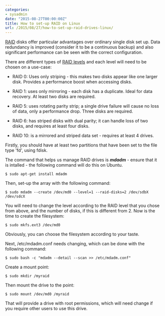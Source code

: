 ```yaml
---
categories:
- sysadmin
date: "2015-08-27T00:00:00Z"
title: How to set-up RAID on Linux
url: /2015/08/27/how-to-set-up-raid-drives-linux/
---
```


[RAID](https://en.wikipedia.org/wiki/RAID) disks offer particular advantages over ordinary single disk set up. Data redundancy is improved (consider it to be a continuous backup) and also significant performance can be seen with the correct configuration.<!--more-->

There are different types of [RAID levels](https://en.wikipedia.org/wiki/Standard_RAID_levels) and each level will need to be chosen on a use-case:

- RAID 0: Uses only striping - this makes two disks appear like one larger disk. Provides a performance boost when accessing disks.

- RAID 1: uses only mirroring - each disk has a duplicate. Ideal for data recovery. At least two disks are required. 

- RAID 5: uses rotating parity strip; a single drive failure will cause no loss of data, only a performance drop. Three disks are required.

- RAID 6: has striped disks with dual parity; it can handle loss of two disks, and requires at least four disks. 

- RAID 10: is a mirrored and striped data set - requires at least 4 drives.

Firstly, you should have at least two partitions that have been set to the file type 'fd', using fdisk.

The command that helps us manage RAID drives is __*mdadm*__ - ensure that it is intalled - the following command will do this on Ubuntu.

	$ sudo apt-get install mdadm

Then, set-up the array with the following command:

	$ sudo mdadm --create /dev/md0 --level=1 --raid-disks=2 /dev/sdbX /dev/sdcX

You will need to change the level according to the RAID level that you chose from above, and the number of disks, if this is different from 2.
Now is the time to create the filesystem:

	$ sudo mkfs.ext3 /dev/md0

Obviously, you can choose the filesystem according to your taste. 
	
Next, /etc/mdadm.conf needs changing, which can be done with the following command:

	$ sudo bash -c "mdadm --detail --scan >> /etc/mdadm.conf"

Create a mount point:

	$ sudo mkdir /myraid

Then mount the drive to the point:

	$ sudo mount /dev/md0 /myraid

That will provide a drive with root permissions, which will need change if you require other users to use this drive.


